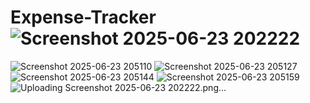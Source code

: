 # Expense-Tracker![Screenshot 2025-06-23 202222](https://github.com/user-attachments/assets/ad7fc140-013b-4002-b26a-6a9ca68a7d6f)
![Screenshot 2025-06-23 205110](https://github.com/user-attachments/assets/f9948e36-4f10-4b14-acf2-98f3e11c2939)
![Screenshot 2025-06-23 205127](https://github.com/user-attachments/assets/8c794fbe-5922-441b-9e1a-798a1aa84f10)
![Screenshot 2025-06-23 205144](https://github.com/user-attachments/assets/55235146-0bd5-4a9e-b7c0-2fe74da65c91)
![Screenshot 2025-06-23 205159](https://github.com/user-attachments/assets/d687f70b-b0c0-4f9a-a0ce-a55eaf6e1605)
![Uploading Screenshot 2025-06-23 202222.png…]()

